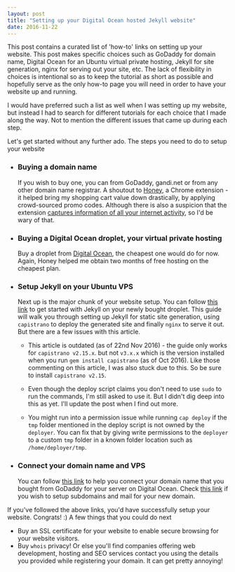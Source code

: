 ```yaml
---
layout: post
title: "Setting up your Digital Ocean hosted Jekyll website"
date: 2016-11-22
---
```


This post contains a curated list of 'how-to' links on setting up your website. This post makes specific choices such as GoDaddy for domain name, Digital Ocean for an Ubuntu virtual private hosting, Jekyll for site generation, nginx for serving out your site, etc. The lack of flexibility in choices is intentional so as to keep the tutorial as short as possible and hopefully serve as the only how-to page you will need in order to have your website up and running.

I would have preferred such a list as well when I was setting up my website, but instead I had to search for different tutorials for each choice that I made along the way. Not to mention the different issues that came up during each step.

Let's get started without any further ado. The steps you need to do to setup your website

- ### Buying a domain name
  If you wish to buy one, you can from GoDaddy, gandi.net or from any other domain name registrar. A shoutout to [Honey](https://chrome.google.com/webstore/detail/honey/bmnlcjabgnpnenekpadlanbbkooimhnj), a Chrome extension - it helped bring my shopping cart value down drastically, by applying crowd-sourced promo codes. Although there is also a suspicion that the extension [captures information of all your internet activity](https://www.reddit.com/r/Frugal/comments/4phdxn/for_users_of_the_honey_coupon_chrome_extension/), so I'd be wary of that.

- ### Buying a Digital Ocean droplet, your virtual private hosting
  Buy a droplet from [Digital Ocean](https://www.digitalocean.com/), the cheapest one would do for now. Again, Honey helped me obtain two months of free hosting on the cheapest plan.

- ### Setup Jekyll on your Ubuntu VPS
  Next up is the major chunk of your website setup. You can follow [this link](https://www.digitalocean.com/community/tutorials/how-to-get-started-with-jekyll-on-an-ubuntu-vps) to get started with Jekyll on your newly bought droplet. This guide will walk you through setting up Jekyll for static site generation, using `capistrano` to deploy the generated site and finally `nginx` to serve it out. But there are a few issues with this article.

  - This article is outdated (as of 22nd Nov 2016) - the guide only works for `capistrano v2.15.x`. but not `v3.x.x` which is the version installed when you run ```gem install capistrano``` (as of Oct 2016). Like those commenting on this article, I was also stuck due to this. So be sure to install `capistrano v2.15`.

  - Even though the deploy script claims you don't need to use `sudo` to run the commands, I'm still asked to use it. But I didn't dig deep into this as yet. I'll update the post when I find out more.

  - You might run into a permission issue while running `cap deploy` if the `tmp` folder mentioned in the deploy script is not owned by the `deployer`. You can fix that by giving write permissions to the `deployer` to a custom `tmp` folder in a known folder location such as `/home/deployer/tmp`.

- ### Connect your domain name and VPS
  You can follow [this link](http://withr.me/add-domain-name-for-your-server-on-digitalocean/) to help you connect your domain name that you bought from GoDaddy for your server on Digital Ocean. Check [this link](https://www.digitalocean.com/community/tutorials/how-to-set-up-a-host-name-with-digitalocean) if you wish to setup subdomains and mail for your new domain.

If you've followed the above links, you'd have successfully setup your website. Congrats! :) A few things that you could do next
- Buy an SSL certificate for your website to enable secure browsing for your website visitors.
- Buy `whois` privacy! Or else you'll find companies offering web development, hosting and SEO services contact you using the details you provided while registering your domain. It can get pretty annoying!







